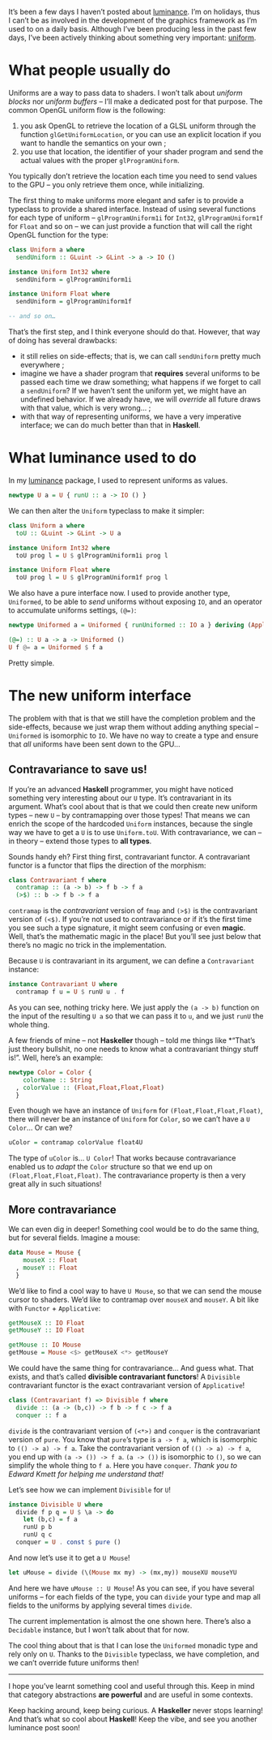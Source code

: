 It’s been a few days I haven’t posted about [luminance](https://github.com/phaazon/luminance). I’m
on holidays, thus I can’t be as involved in the development of the graphics framework as I’m used to
on a daily basis. Although I’ve been producing less in the past few days, I’ve been actively
thinking about something very important: [uniform](https://www.opengl.org/wiki/Uniform_%28GLSL%29).

# What people usually do

Uniforms are a way to pass data to shaders. I won’t talk about *uniform blocks* nor *uniform
buffers* – I’ll make a dedicated post for that purpose. The common OpenGL uniform flow is the
following:

  1. you ask OpenGL to retrieve the location of a GLSL uniform through the function
     `glGetUniformLocation`, or you can use an explicit location if you want to handle the semantics
     on your own ;
  2. you use that location, the identifier of your shader program and send the actual values with
     the proper `glProgramUniform`.

You typically don’t retrieve the location each time you need to send values to the GPU – you only
retrieve them once, while initializing.

The first thing to make uniforms more elegant and safer is to provide a typeclass to provide a
shared interface. Instead of using several functions for each type of uniform – `glProgramUniform1i`
for `Int32`, `glProgramUniform1f` for `Float` and so on – we can just provide a function that will
call the right OpenGL function for the type:

```haskell
class Uniform a where
  sendUniform :: GLuint -> GLint -> a -> IO ()

instance Uniform Int32 where
  sendUniform = glProgramUniform1i

instance Uniform Float where
  sendUniform = glProgramUniform1f

-- and so on…
```

That’s the first step, and I think everyone should do that. However, that way of doing has several
drawbacks:

  - it still relies on side-effects; that is, we can call `sendUniform` pretty much everywhere ;
  - imagine we have a shader program that **requires** several uniforms to be passed each time we
    draw something; what happens if we forget to call a `sendUniform`? If we haven’t sent the
    uniform yet, we might have an undefined behavior. If we already have, we will *override* all
    future draws with that value, which is very wrong… ;
  - with that way of representing uniforms, we have a very imperative interface; we can do much
    better than that in **Haskell**.

# What luminance used to do

In my [luminance](https://github.com/phaazon/luminance) package, I used to represent uniforms as
values.

```haskell
newtype U a = U { runU :: a -> IO () }
```

We can then alter the `Uniform` typeclass to make it simpler:

```haskell
class Uniform a where
  toU :: GLuint -> GLint -> U a

instance Uniform Int32 where
  toU prog l = U $ glProgramUniform1i prog l

instance Uniform Float where
  toU prog l = U $ glProgramUniform1f prog l
```

We also have a pure interface now. I used to provide another type, `Uniformed`, to be able to
*send* uniforms without exposing `IO`, and an operator to accumulate uniforms settings, `(@=)`:

```haskell
newtype Uniformed a = Uniformed { runUniformed :: IO a } deriving (Applicative,Functor,Monad)

(@=) :: U a -> a -> Uniformed ()
U f @= a = Uniformed $ f a
```

Pretty simple.

# The new uniform interface

The problem with that is that we still have the completion problem and the side-effects, because we
just wrap them without adding anything special – `Uniformed` is isomorphic to `IO`. We have no way
to create a type and ensure that *all* uniforms have been sent down to the GPU…

## Contravariance to save us!

If you’re an advanced **Haskell** programmer, you might have noticed something very interesting
about our `U` type. It’s contravariant in its argument. What’s cool about that is that we could then
create new uniform types – new `U` – by contramapping over those types! That means we can enrich
the scope of the hardcoded `Uniform` instances, because the single way we have to get a `U` is
to use `Uniform.toU`. With contravariance, we can – in theory – extend those types to **all types**.

Sounds handy eh? First thing first, contravariant functor. A contravariant functor is a functor that
flips the direction of the morphism:

```haskell
class Contravariant f where
  contramap :: (a -> b) -> f b -> f a
  (>$) :: b -> f b -> f a
```

`contramap` is the *contravariant* version of `fmap` and `(>$)` is the contravariant version of
`(<$)`. If you’re not used to contravariance or if it’s the first time you see such a type
signature, it might seem confusing or even **magic**. Well, that’s the mathematic magic in the
place! But you’ll see just below that there’s no magic no trick in the implementation.

Because `U` is contravariant in its argument, we can define a `Contravariant` instance:

```haskell
instance Contravariant U where
  contramap f u = U $ runU u . f
```

As you can see, nothing tricky here. We just apply the `(a -> b)` function on the input of the
resulting `U a` so that we can pass it to `u`, and we just `runU` the whole thing.

A few friends of mine – not **Haskeller** though – told me things like *“That’s just theory
bullshit, no one needs to know what a contravariant thingy stuff is!”. Well, here’s an example:

```haskell
newtype Color = Color {
    colorName :: String
  , colorValue :: (Float,Float,Float,Float)
  }
```

Even though we have an instance of `Uniform` for `(Float,Float,Float,Float)`, there will never be an
instance of `Uniform` for `Color`, so we can’t have a `U Color`… Or can we?

```haskell
uColor = contramap colorValue float4U
```

The type of `uColor` is… `U Color`! That works because contravariance enabled us to *adapt* the
`Color` structure so that we end up on `(Float,Float,Float,Float)`. The contravariance property is
then a very great ally in such situations!

## More contravariance

We can even dig in deeper! Something cool would be to do the same thing, but for several fields.
Imagine a mouse:

```haskell
data Mouse = Mouse {
    mouseX :: Float
  , mouseY :: Float
  }
```

We’d like to find a cool way to have `U Mouse`, so that we can send the mouse cursor to shaders.
We’d like to contramap over `mouseX` and `mouseY`. A bit like with `Functor` + `Applicative`:

```haskell
getMouseX :: IO Float
getMouseY :: IO Float

getMouse :: IO Mouse
getMouse = Mouse <$> getMouseX <*> getMouseY
```

We could have the same thing for contravariance… And guess what. That exists, and that’s called
**divisible contravariant functors**! A `Divisible` contravariant functor is the exact contravariant
version of `Applicative`!

```haskell
class (Contravariant f) => Divisible f where
  divide :: (a -> (b,c)) -> f b -> f c -> f a
  conquer :: f a
```

`divide` is the contravariant version of `(<*>)` and `conquer` is the contravariant version of
`pure`. You know that `pure`’s type is `a -> f a`, which is isomorphic to `(() -> a) -> f a`. Take
the contravariant version of `(() -> a) -> f a`, you end up with `(a -> ()) -> f a`. `(a -> ())` is
isomorphic to `()`, so we can simplify the whole thing to `f a`. Here you have `conquer`. *Thank you
to Edward Kmett for helping me understand that!*

Let’s see how we can implement `Divisible` for `U`!

```haskell
instance Divisible U where
  divide f p q = U $ \a -> do
    let (b,c) = f a
    runU p b
    runU q c
  conquer = U . const $ pure ()
```

And now let’s use it to get a `U Mouse`!

```haskell
let uMouse = divide (\(Mouse mx my) -> (mx,my)) mouseXU mouseYU
```

And here we have `uMouse :: U Mouse`! As you can see, if you have several uniforms – for each fields
of the type, you can `divide` your type and map all fields to the uniforms by applying several times
`divide`.

The current implementation is almost the one shown here. There’s also a `Decidable` instance, but
I won’t talk about that for now.

The cool thing about that is that I can lose the `Uniformed` monadic type and rely only on `U`.
Thanks to the `Divisible` typeclass, we have completion, and we can’t override future uniforms then!

----------------

I hope you’ve learnt something cool and useful through this. Keep in mind that category abstractions 
**are powerful** and are useful in some contexts.

Keep hacking around, keep being curious. A **Haskeller** never stops learning! And that’s what so
cool about **Haskell**! Keep the vibe, and see you another luminance post soon!
